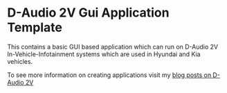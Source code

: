# D-Audio 2V Gui Application Template
This contains a basic GUI based application which can run on D-Audio 2V In-Vehicle-Infotainment systems which are used in Hyundai and Kia vehicles.

To see more information on creating applications visit my [blog posts on D-Audio 2V](https://programmingwithstyle.com/tags/d-audio2/)

